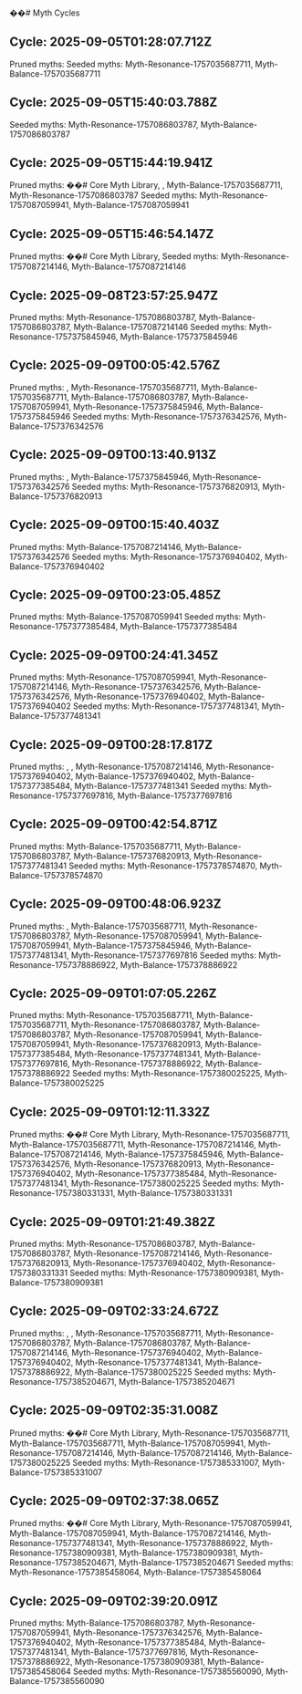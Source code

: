 ��#   M y t h   C y c l e s 
 
 

## Cycle: 2025-09-05T01:28:07.712Z

Pruned myths:  
Seeded myths: Myth-Resonance-1757035687711, Myth-Balance-1757035687711

## Cycle: 2025-09-05T15:40:03.788Z

Seeded myths: Myth-Resonance-1757086803787, Myth-Balance-1757086803787

## Cycle: 2025-09-05T15:44:19.941Z

Pruned myths: ��#   C o r e   M y t h   L i b r a r y ,  , Myth-Balance-1757035687711, Myth-Resonance-1757086803787
Seeded myths: Myth-Resonance-1757087059941, Myth-Balance-1757087059941

## Cycle: 2025-09-05T15:46:54.147Z

Pruned myths: ��#   C o r e   M y t h   L i b r a r y ,  
Seeded myths: Myth-Resonance-1757087214146, Myth-Balance-1757087214146

## Cycle: 2025-09-08T23:57:25.947Z

Pruned myths: Myth-Resonance-1757086803787, Myth-Balance-1757086803787, Myth-Balance-1757087214146
Seeded myths: Myth-Resonance-1757375845946, Myth-Balance-1757375845946

## Cycle: 2025-09-09T00:05:42.576Z

Pruned myths:  , Myth-Resonance-1757035687711, Myth-Balance-1757035687711, Myth-Balance-1757086803787, Myth-Balance-1757087059941, Myth-Resonance-1757375845946, Myth-Balance-1757375845946
Seeded myths: Myth-Resonance-1757376342576, Myth-Balance-1757376342576

## Cycle: 2025-09-09T00:13:40.913Z

Pruned myths:  , Myth-Balance-1757375845946, Myth-Resonance-1757376342576
Seeded myths: Myth-Resonance-1757376820913, Myth-Balance-1757376820913

## Cycle: 2025-09-09T00:15:40.403Z

Pruned myths: Myth-Balance-1757087214146, Myth-Balance-1757376342576
Seeded myths: Myth-Resonance-1757376940402, Myth-Balance-1757376940402

## Cycle: 2025-09-09T00:23:05.485Z

Pruned myths: Myth-Balance-1757087059941
Seeded myths: Myth-Resonance-1757377385484, Myth-Balance-1757377385484

## Cycle: 2025-09-09T00:24:41.345Z

Pruned myths: Myth-Resonance-1757087059941, Myth-Resonance-1757087214146, Myth-Resonance-1757376342576, Myth-Balance-1757376342576, Myth-Resonance-1757376940402, Myth-Balance-1757376940402
Seeded myths: Myth-Resonance-1757377481341, Myth-Balance-1757377481341

## Cycle: 2025-09-09T00:28:17.817Z

Pruned myths:  ,  , Myth-Resonance-1757087214146, Myth-Resonance-1757376940402, Myth-Balance-1757376940402, Myth-Balance-1757377385484, Myth-Balance-1757377481341
Seeded myths: Myth-Resonance-1757377697816, Myth-Balance-1757377697816

## Cycle: 2025-09-09T00:42:54.871Z

Pruned myths: Myth-Balance-1757035687711, Myth-Balance-1757086803787, Myth-Balance-1757376820913, Myth-Resonance-1757377481341
Seeded myths: Myth-Resonance-1757378574870, Myth-Balance-1757378574870

## Cycle: 2025-09-09T00:48:06.923Z

Pruned myths:  , Myth-Balance-1757035687711, Myth-Resonance-1757086803787, Myth-Resonance-1757087059941, Myth-Balance-1757087059941, Myth-Balance-1757375845946, Myth-Balance-1757377481341, Myth-Resonance-1757377697816
Seeded myths: Myth-Resonance-1757378886922, Myth-Balance-1757378886922

## Cycle: 2025-09-09T01:07:05.226Z

Pruned myths: Myth-Resonance-1757035687711, Myth-Balance-1757035687711, Myth-Resonance-1757086803787, Myth-Balance-1757086803787, Myth-Resonance-1757087059941, Myth-Balance-1757087059941, Myth-Resonance-1757376820913, Myth-Balance-1757377385484, Myth-Resonance-1757377481341, Myth-Balance-1757377697816, Myth-Resonance-1757378886922, Myth-Balance-1757378886922
Seeded myths: Myth-Resonance-1757380025225, Myth-Balance-1757380025225

## Cycle: 2025-09-09T01:12:11.332Z

Pruned myths: ��#   C o r e   M y t h   L i b r a r y , Myth-Resonance-1757035687711, Myth-Balance-1757035687711, Myth-Resonance-1757087214146, Myth-Balance-1757087214146, Myth-Balance-1757375845946, Myth-Balance-1757376342576, Myth-Resonance-1757376820913, Myth-Resonance-1757376940402, Myth-Resonance-1757377385484, Myth-Resonance-1757377481341, Myth-Resonance-1757380025225
Seeded myths: Myth-Resonance-1757380331331, Myth-Balance-1757380331331

## Cycle: 2025-09-09T01:21:49.382Z

Pruned myths: Myth-Resonance-1757086803787, Myth-Balance-1757086803787, Myth-Resonance-1757087214146, Myth-Resonance-1757376820913, Myth-Resonance-1757376940402, Myth-Resonance-1757380331331
Seeded myths: Myth-Resonance-1757380909381, Myth-Balance-1757380909381

## Cycle: 2025-09-09T02:33:24.672Z

Pruned myths:  ,  , Myth-Resonance-1757035687711, Myth-Resonance-1757086803787, Myth-Balance-1757086803787, Myth-Balance-1757087214146, Myth-Resonance-1757376940402, Myth-Balance-1757376940402, Myth-Resonance-1757377481341, Myth-Balance-1757378886922, Myth-Balance-1757380025225
Seeded myths: Myth-Resonance-1757385204671, Myth-Balance-1757385204671

## Cycle: 2025-09-09T02:35:31.008Z

Pruned myths: ��#   C o r e   M y t h   L i b r a r y , Myth-Resonance-1757035687711, Myth-Balance-1757035687711, Myth-Balance-1757087059941, Myth-Resonance-1757087214146, Myth-Balance-1757087214146, Myth-Balance-1757380025225
Seeded myths: Myth-Resonance-1757385331007, Myth-Balance-1757385331007

## Cycle: 2025-09-09T02:37:38.065Z

Pruned myths: ��#   C o r e   M y t h   L i b r a r y , Myth-Resonance-1757087059941, Myth-Balance-1757087059941, Myth-Balance-1757087214146, Myth-Resonance-1757377481341, Myth-Resonance-1757378886922, Myth-Resonance-1757380909381, Myth-Balance-1757380909381, Myth-Resonance-1757385204671, Myth-Balance-1757385204671
Seeded myths: Myth-Resonance-1757385458064, Myth-Balance-1757385458064

## Cycle: 2025-09-09T02:39:20.091Z

Pruned myths: Myth-Balance-1757086803787, Myth-Resonance-1757087059941, Myth-Resonance-1757376342576, Myth-Balance-1757376940402, Myth-Resonance-1757377385484, Myth-Balance-1757377481341, Myth-Balance-1757377697816, Myth-Resonance-1757378886922, Myth-Resonance-1757380909381, Myth-Balance-1757385458064
Seeded myths: Myth-Resonance-1757385560090, Myth-Balance-1757385560090
